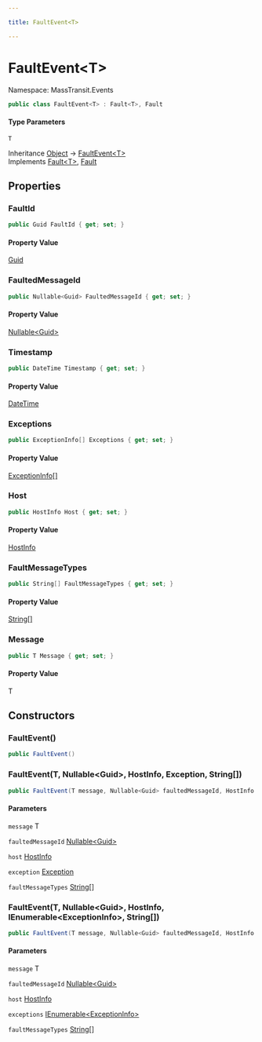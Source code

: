 ```yaml
---

title: FaultEvent<T>

---
```


# FaultEvent\<T\>

Namespace: MassTransit.Events

```csharp
public class FaultEvent<T> : Fault<T>, Fault
```

#### Type Parameters

`T`<br/>

Inheritance [Object](https://learn.microsoft.com/en-us/dotnet/api/system.object) → [FaultEvent\<T\>](../masstransit-events/faultevent-1)<br/>
Implements [Fault\<T\>](../../masstransit-abstractions/masstransit/fault-1), [Fault](../../masstransit-abstractions/masstransit/fault)

## Properties

### **FaultId**

```csharp
public Guid FaultId { get; set; }
```

#### Property Value

[Guid](https://learn.microsoft.com/en-us/dotnet/api/system.guid)<br/>

### **FaultedMessageId**

```csharp
public Nullable<Guid> FaultedMessageId { get; set; }
```

#### Property Value

[Nullable\<Guid\>](https://learn.microsoft.com/en-us/dotnet/api/system.nullable-1)<br/>

### **Timestamp**

```csharp
public DateTime Timestamp { get; set; }
```

#### Property Value

[DateTime](https://learn.microsoft.com/en-us/dotnet/api/system.datetime)<br/>

### **Exceptions**

```csharp
public ExceptionInfo[] Exceptions { get; set; }
```

#### Property Value

[ExceptionInfo[]](../../masstransit-abstractions/masstransit/exceptioninfo)<br/>

### **Host**

```csharp
public HostInfo Host { get; set; }
```

#### Property Value

[HostInfo](../../masstransit-abstractions/masstransit/hostinfo)<br/>

### **FaultMessageTypes**

```csharp
public String[] FaultMessageTypes { get; set; }
```

#### Property Value

[String[]](https://learn.microsoft.com/en-us/dotnet/api/system.string)<br/>

### **Message**

```csharp
public T Message { get; set; }
```

#### Property Value

T<br/>

## Constructors

### **FaultEvent()**

```csharp
public FaultEvent()
```

### **FaultEvent(T, Nullable\<Guid\>, HostInfo, Exception, String[])**

```csharp
public FaultEvent(T message, Nullable<Guid> faultedMessageId, HostInfo host, Exception exception, String[] faultMessageTypes)
```

#### Parameters

`message` T<br/>

`faultedMessageId` [Nullable\<Guid\>](https://learn.microsoft.com/en-us/dotnet/api/system.nullable-1)<br/>

`host` [HostInfo](../../masstransit-abstractions/masstransit/hostinfo)<br/>

`exception` [Exception](https://learn.microsoft.com/en-us/dotnet/api/system.exception)<br/>

`faultMessageTypes` [String[]](https://learn.microsoft.com/en-us/dotnet/api/system.string)<br/>

### **FaultEvent(T, Nullable\<Guid\>, HostInfo, IEnumerable\<ExceptionInfo\>, String[])**

```csharp
public FaultEvent(T message, Nullable<Guid> faultedMessageId, HostInfo host, IEnumerable<ExceptionInfo> exceptions, String[] faultMessageTypes)
```

#### Parameters

`message` T<br/>

`faultedMessageId` [Nullable\<Guid\>](https://learn.microsoft.com/en-us/dotnet/api/system.nullable-1)<br/>

`host` [HostInfo](../../masstransit-abstractions/masstransit/hostinfo)<br/>

`exceptions` [IEnumerable\<ExceptionInfo\>](https://learn.microsoft.com/en-us/dotnet/api/system.collections.generic.ienumerable-1)<br/>

`faultMessageTypes` [String[]](https://learn.microsoft.com/en-us/dotnet/api/system.string)<br/>
